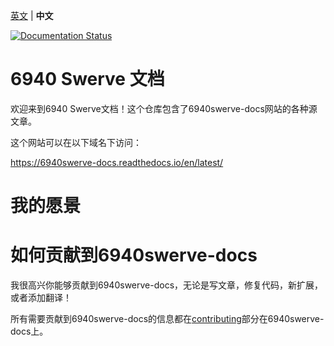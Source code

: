 [英文](README.md) | **中文**

[![Documentation Status](https://readthedocs.org/projects/6940swerve-docs-zh-cn/badge/?version=latest)](https://6940swerve-docs.readthedocs.io/zh_CN/latest/?badge=latest)

# 6940 Swerve 文档

欢迎来到6940 Swerve文档！这个仓库包含了6940swerve-docs网站的各种源文章。

这个网站可以在以下域名下访问：

https://6940swerve-docs.readthedocs.io/en/latest/

# 我的愿景

# 如何贡献到6940swerve-docs

我很高兴你能够贡献到6940swerve-docs，无论是写文章，修复代码，新扩展，或者添加翻译！

所有需要贡献到6940swerve-docs的信息都在[contributing](https://6940swerve-docs.readthedocs.io/en/latest/docs/contributing/index.html)部分在6940swerve-docs上。

